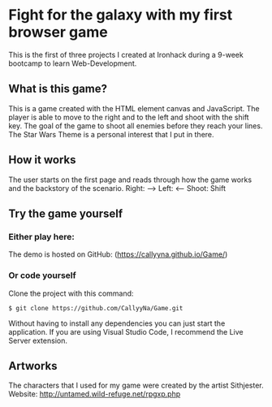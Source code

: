 # Fight for the galaxy with my first browser game
This is the first of three projects I created at Ironhack during a 9-week bootcamp to learn Web-Development. 

## What is this game?
This is a game created with the HTML element canvas and JavaScript.
The player is able to move to the right and to the left and shoot with the shift key. The goal of the game to shoot all enemies before they reach your lines.
The Star Wars Theme is a personal interest that I put in there. 

## How it works
The user starts on the first page and reads through how the game works and the backstory of the scenario. 
Right: -->
Left: <--
Shoot: Shift

## Try the game yourself

### Either play here: 
The demo is hosted on GitHub: (https://callyyna.github.io/Game/)

### Or code yourself
Clone the project with this command:

```
$ git clone https://github.com/CallyyNa/Game.git
```

Without having to install any dependencies you can just start the application. If you are using Visual Studio Code, I recommend the Live Server extension.

## Artworks
The characters that I used for my game were created by the artist Sithjester. Website: http://untamed.wild-refuge.net/rpgxp.php

